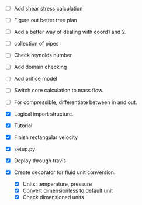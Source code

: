 - [ ] Add shear stress calculation
- [ ] Figure out better tree plan
- [ ] Add a better way of dealing with coord1 and 2.
- [ ] collection of pipes
- [ ] Check reynolds number
- [ ] Add domain checking
- [ ] Add orifice model
- [ ] Switch core calculation to mass flow.
- [ ] For compressible, differentiate between in and out.

- [x] Logical import structure.
- [x] Tutorial
- [x] Finish rectangular velocity
- [x] setup.py
- [x] Deploy through travis
- [x] Create decorator for fluid unit conversion.
    - [x] Units: temperature, pressure
    - [x] Convert dimensionless to default unit
    - [x] Check dimensioned units
